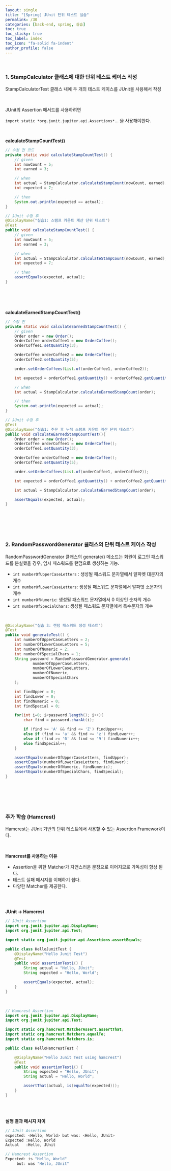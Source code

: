 ```yaml
---
layout: single
title: "[Spring] JUnit 단위 테스트 실습"
permalink: /30
categories: [back-end, spring, 실습]
toc: true
toc_sticky: true
toc_label: index
toc_icon: "fa-solid fa-indent"
author_profile: false
---
```


<br>

### 1. StampCalculator 클래스에 대한 단위 테스트 케이스 작성

StampCalculatorTest 클래스 내에 두 개의 테스트 케이스를 JUnit을 사용해서 작성

<br>

JUnit의 Assertion 메서드를 사용하려면

`import static *org.junit.jupiter.api.Assertions*`... 을 사용해야한다.

<br>

**calculateStampCountTest()**

```java
// 수정 전 코드
private static void calculateStampCountTest() {
    // given
    int nowCount = 5;
    int earned = 3;

    // when
    int actual = StampCalculator.calculateStampCount(nowCount, earned);
    int expected = 7;

    // then
    System.out.println(expected == actual);
}
```

```java
// JUnit 수정 후
@DisplayName("실습1: 스탬프 카운트 계산 단위 테스트")
@Test
public void calculateStampCountTest() {
    // given
    int nowCount = 5;
    int earned = 3;

    // when
    int actual = StampCalculator.calculateStampCount(nowCount, earned);
    int expected = 7;

    // then
    assertEquals(expected, actual);
}
```
<br>
<br>
<br>

**calculateEarnedStampCountTest()**

```java
// 수정 전
private static void calculateEarnedStampCountTest() {
    // given
    Order order = new Order();
    OrderCoffee orderCoffee1 = new OrderCoffee();
    orderCoffee1.setQuantity(3);

    OrderCoffee orderCoffee2 = new OrderCoffee();
    orderCoffee2.setQuantity(5);

    order.setOrderCoffees(List.of(orderCoffee1, orderCoffee2));

    int expected = orderCoffee1.getQuantity() + orderCoffee2.getQuantity();

    // when
    int actual = StampCalculator.calculateEarnedStampCount(order);

    // then
    System.out.println(expected == actual);
}
```

```java
// JUnit 수정 후
@Test
@DisplayName("실습1: 주문 후 누적 스탬프 카운트 계산 단위 테스트")
public void calculateEarnedStampCountTest(){
    Order order = new Order();
    OrderCoffee orderCoffee1 = new OrderCoffee();
    orderCoffee1.setQuantity(3);

    OrderCoffee orderCoffee2 = new OrderCoffee();
    orderCoffee2.setQuantity(5);

    order.setOrderCoffees(List.of(orderCoffee1, orderCoffee2));

    int expected = orderCoffee1.getQuantity() + orderCoffee2.getQuantity();

    int actual = StampCalculator.calculateEarnedStampCount(order);

    assertEquals(expected, actual);
}
```

<br>
<br>
<br>
<br>

### 2. RandomPasswordGenerator 클래스의 단위 테스트 케이스 작성

RandomPasswordGenerator 클래스의 generate() 메소드는 회원이 로그인 패스워드를 분실했을 경우, 임시 패스워드를 랜덤으로 생성하는 기능.

- `int numberOfUpperCaseLetters` : 생성될 패스워드 문자열에서 알파벳 대문자의 개수
- `int numberOfLowerCaseLetters`: 생성될 패스워드 문자열에서 알파벳 소문자의 개수
- `int numberOfNumeric`: 생성될 패스워드 문자열에서 0 이상인 숫자의 개수
- `int numberOfSpecialChars`: 생성될 패스워드 문자열에서 특수문자의 개수

<br>

```java
@DisplayName("실습 3: 랜덤 패스워드 생성 테스트")
@Test
public void generateTest() {
    int numberOfUpperCaseLetters = 2;
    int numberOfLowerCaseLetters = 5;
    int numberOfNumeric = 2;
    int numberOfSpecialChars = 1;
    String password = RandomPasswordGenerator.generate(
            numberOfUpperCaseLetters,
            numberOfLowerCaseLetters,
            numberOfNumeric,
            numberOfSpecialChars
    );

    int findUpper = 0;
    int findLower = 0;
    int findNumeric = 0;
    int findSpecial = 0;

    for(int i=0; i<password.length(); i++){
        char find = password.charAt(i);

        if (find >= 'A' && find <= 'Z') findUpper++;
        else if (find >= 'a' && find <= 'z') findLower++;
        else if (find >= '0' && find <= '9') findNumeric++;
        else findSpecial++;
    }

    assertEquals(numberOfUpperCaseLetters, findUpper);
    assertEquals(numberOfLowerCaseLetters, findLower);
    assertEquals(numberOfNumeric, findNumeric);
    assertEquals(numberOfSpecialChars, findSpecial);
}
```

<br>
<br>
<br>
<br>

### 추가 학습 (Hamcrest)

Hamcrest는 JUnit 기반의 단위 테스트에서 사용할 수 있는 Assertion Framework이다.

<br>

**Hamcrest를 사용하는 이유**

- Assertion을 위한 Matcher가 자연스러운 문장으로 이어지므로 가독성이 향상 된다.
- 테스트 실패 메시지를 이해하기 쉽다.
- 다양한 Matcher를 제공한다.

<br>
<br>

**JUnit → Hamcrest** 

```java
// JUnit Assertion
import org.junit.jupiter.api.DisplayName;
import org.junit.jupiter.api.Test;

import static org.junit.jupiter.api.Assertions.assertEquals;

public class HelloJunitTest {
    @DisplayName("Hello Junit Test")
    @Test
    public void assertionTest1() {
        String actual = "Hello, JUnit";
        String expected = "Hello, World";

        assertEquals(expected, actual);
    }
}
```

<br>

```java
// Hamcrest Assertion
import org.junit.jupiter.api.DisplayName;
import org.junit.jupiter.api.Test;

import static org.hamcrest.MatcherAssert.assertThat;
import static org.hamcrest.Matchers.equalTo;
import static org.hamcrest.Matchers.is;

public class HelloHamcrestTest {

    @DisplayName("Hello Junit Test using hamcrest")
    @Test
    public void assertionTest1() {
        String expected = "Hello, JUnit";
        String actual = "Hello, World";

        assertThat(actual, is(equalTo(expected)));
    }
}
```

<br>
<br>

**실행 결과 메시지 차이**

```java
// JUnit Assertion
expected: <Hello, World> but was: <Hello, JUnit>
Expected :Hello, World
Actual   :Hello, JUnit
```

```java
// Hamcrest Assertion
Expected: is "Hello, World"
     but: was "Hello, JUnit"
```